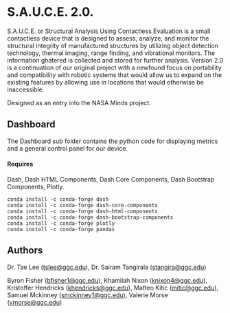 <h1 align-"center">S.A.U.C.E. 2.0.</h1>
<p>
</p>

  S.A.U.C.E. or Structural Analysis Using Contactless Evaluation is a small contactless device that is designed to assess, analyze, and monitor the structural integrity of manufactured structures by utilizing object detection technology, thermal imaging, range finding, and vibrational monitors. The information ghatered is collected and stored for further analysis. Version 2.0 is a continuation of our original project with a newfound focus on portability and compatibility with robotic systems that would allow us to expand on the existing features by allowing use in locations that would otherwise be inaccessible.
  
  Designed as an entry into the NASA Minds project.

## Dashboard

  The Dashboard sub folder contains the python code for displaying metrics and a general control panel for our device. 

#### Requires
Dash, Dash HTML Components, Dash Core Components, Dash Bootstrap Components, Plotly.

```
conda install -c conda-forge dash
conda install -c conda-forge dash-core-components
conda install -c conda-forge dash-html-components
conda install -c conda-forge dash-bootstrap-components
conda install -c conda-forge plotly
conda install -c conda-forge pandas
```

## Authors
Dr. Tae Lee (tslee@ggc.edu), Dr. Sairam Tangirala (stangira@ggc.edu)

Byron Fisher (bfisher1@ggc.edu), Khamilah Nixon (knixon4@ggc.edu), Kristoffer Hendricks (khendricks@ggc.edu), Matteo Kitic (mitic@ggc.edu), Samuel Mckinney (smckinney1@ggc.edu), Valerie Morse (vmorse@ggc.edu)
